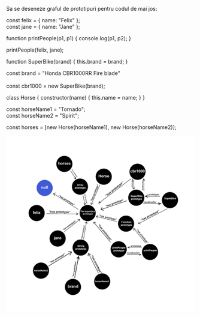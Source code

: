 Sa se deseneze graful de prototipuri pentru codul de mai jos:

const felix = { name: "Felix" }; <br/>
const jane = { name: "Jane" }; <br/>

function printPeople(p1, p1) {
    console.log(p1, p2);
} <br/>

printPeople(felix, jane); <br/>

function SuperBike(brand) {
    this.brand = brand;
} <br/>

const brand = "Honda CBR1000RR Fire blade" <br/> <br/>
const cbr1000 = new SuperBike(brand); <br/>

class Horse {
    constructor(name) {
        this.name = name;
    }
} <br/>

const horseName1 = "Tornado";<br/>
const horseName2 = "Spirit";<br/>

const horses = [new Horse(horseName1), new Horse(horseName2)];

![1](preview.jpg)
